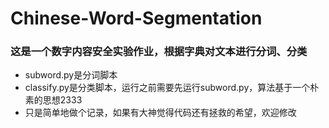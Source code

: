 # Chinese-Word-Segmentation
### 这是一个数字内容安全实验作业，根据字典对文本进行分词、分类
* subword.py是分词脚本
* classify.py是分类脚本，运行之前需要先运行subword.py，算法基于一个朴素的思想2333
* 只是简单地做个记录，如果有大神觉得代码还有拯救的希望，欢迎修改
